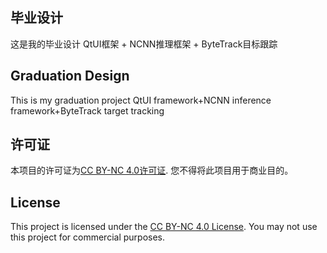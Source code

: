 ## 毕业设计
这是我的毕业设计 QtUI框架 + NCNN推理框架 + ByteTrack目标跟踪
## Graduation Design
This is my graduation project QtUI framework+NCNN inference framework+ByteTrack target tracking
## 许可证
本项目的许可证为[CC BY-NC 4.0许可证](https://creativecommons.org/licenses/by-nc/4.0/). 您不得将此项目用于商业目的。
## License
This project is licensed under the [CC BY-NC 4.0 License](https://creativecommons.org/licenses/by-nc/4.0/). You may not use this project for commercial purposes.
